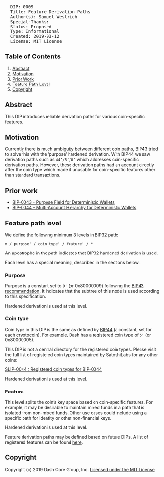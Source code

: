 <pre>
  DIP: 0009
  Title: Feature Derivation Paths
  Author(s): Samuel Westrich
  Special-Thanks:  
  Status: Proposed
  Type: Informational
  Created: 2019-03-12
  License: MIT License
</pre>

## Table of Contents

1.  [Abstract](#abstract)
1.  [Motivation](#motivation)
1.  [Prior Work](#prior-work)
1.  [Feature Path Level](#feature-path-level)
1.  [Copyright](#copyright)

## Abstract

This DIP introduces reliable derivation paths for various coin-specific features.

## Motivation

Currently there is much ambiguity between different coin paths, BIP43 tried to solve this with the ‘purpose’ hardened derivation. With BIP44 we saw derivation paths such as `44’/5’/0’` which addresses coin-specific derivation paths. However, these derivation paths had an account directly after the coin type which made it unusable for coin-specific features other than standard transactions.

## Prior work

- [BIP-0043 - Purpose Field for Deterministic Wallets](https://github.com/bitcoin/bips/blob/master/bip-0043.mediawiki)
- [BIP-0044 - Multi-Account Hierarchy for Deterministic Wallets](https://github.com/bitcoin/bips/blob/master/bip-0044.mediawiki)

## Feature path level

We define the following minimum 3 levels in BIP32 path:

  `m / purpose' / coin_type' / feature' / *`

An apostrophe in the path indicates that BIP32 hardened derivation is used.

Each level has a special meaning, described in the sections below.

### Purpose

Purpose is a constant set to `9'` (or 0x80000009) following the [BIP43 recommendation](https://github.com/bitcoin/bips/blob/master/bip-0043.mediawiki#purpose). It indicates that the subtree of this node is used according to this specification.

Hardened derivation is used at this level.

### Coin type

Coin type in this DIP is the same as defined by [BIP44](https://github.com/bitcoin/bips/blob/master/bip-0044.mediawiki#coin-type) (a constant, set for each cryptocoin). For example, Dash has a registered coin type of `5'` (or 0x80000005).

This DIP is not a central directory for the registered coin types. Please visit the full list of registered coin types maintained by SatoshiLabs for any other coins:

[SLIP-0044 : Registered coin types for BIP-0044](https://github.com/satoshilabs/slips/blob/master/slip-0044.md)

Hardened derivation is used at this level.

### Feature

This level splits the coin’s key space based on coin-specific features.  For example, it may be desirable to maintain mixed funds in a path that is isolated from non-mixed funds. Other use cases could include using a specific path for identity or other non-financial keys.

Hardened derivation is used at this level.

Feature derivation paths may be defined based on future DIPs. A list of registered features can be found [here](dip-0009/assignments.md).


## Copyright

Copyright (c) 2019 Dash Core Group, Inc. [Licensed under the MIT License](https://opensource.org/licenses/MIT)
